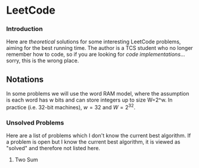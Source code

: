 LeetCode
========

### Introduction
Here are *theoretical* solutions for some interesting LeetCode problems, aiming for the best running time. The author is a TCS student who no longer remember how to code, so if you are looking for *code implementations*... sorry, this is the wrong place.

## Notations
In some problems we will use the word RAM model, where the assumption is each word has w bits and can store integers up to size W=2^w. In practice (i.e. 32-bit machines), $w=32$ and $W=2^32$.

### Unsolved Problems
Here are a list of problems which I don't know the current best algorithm. If a problem is open but I know the current best algorithm, it is viewed as "solved" and therefore not listed here.

1. Two Sum




